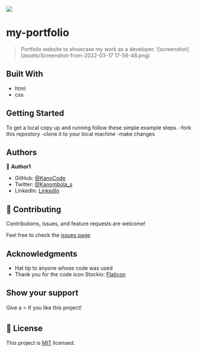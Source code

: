 
![](https://img.shields.io/badge/Microverse-blueviolet)
# my-portfolio

> Portfolio website to showcase my work as a developer.
![screenshot](assets/Screenshot-from-2022-03-17 17-56-48.png)


## Built With

- html
- css

## Getting Started


To get a local copy up and running follow these simple example steps.
-fork this repostory
-clone it to your local machine 
-make changes


## Authors

👤 **Author1**

- GitHub: [@KanoCode](https://github.com/KanoCode)
- Twitter: [@Kanombola_s](https://twitter.com/Kanombola_s)
- LinkedIn: [LinkedIn](https://www.linkedin.com/in/kanombola-kanombola-a38b061a4/)

## 🤝 Contributing

Contributions, issues, and feature requests are welcome!

Feel free to check the [issues page](../../issues/).
## Acknowledgments

- Hat tip to anyone whose code was used
- Thank you for the code icon Stockio: [Flaticon](https://www.flaticon.com/authors/Stockio)


## Show your support

Give a ⭐️ if you like this project!

## 📝 License

This project is [MIT](./MIT.md) licensed.


